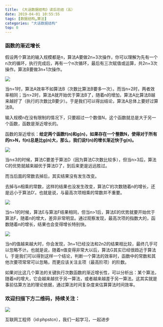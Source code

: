 ```yaml
---
title: 《大话数据结构》读后总结（五）
date: 2019-04-01 10:55:55
tags: [数据结构,算法]
categories: "大话数据结构"
top: 0
---
```

### 函数的渐近增长

假设两个算法的输入规模都是n，算法A要做2n+3次操作，你可以理解为先有一个n次的循环，执行完成后，再有一个n次循环，最后有三次赋值或运算，共2n+3次操作。算法B要做3n+1次操作。

![](http://ww1.sinaimg.cn/large/a616b9a4gy1g4y0eect3pj20w008q0te.jpg)

当n=1时，算法A效率不如算法B（次数比算法B要多一次）。而当n=2时，两者效率相同；当n>2时，算法A就开始优于算法B了，随着n的增加，算法A比算法B越来越好了（执行的次数比B要少）。于是我们可以得出结论，算法A总体上要好过算法B。

输入规模n在没有限制的情况下，只要超过一个数值N，这个函数就总是大于另一个函数，函数是渐近增长的。

函数的渐近增长：**给定两个函数f(n)和g(n)，如果存在一个整数N，使得对于所有的n>N，f(n)总是比g(n)大，那么，我们说f(n)的增长渐近快于g(n)。**

![](http://ww1.sinaimg.cn/large/a616b9a4gy1g4y0elkfk6j20w00a2wfd.jpg)

当n≤3的时候，算法C要差于算法D（因为算法C次数比较多），但当n>3后，算法C的优势就越来越优于算法D了，到后来更是远远胜过。

而当后面的常数去掉后，其实结果没有发生改变。

去掉与n相乘的常数，这样的结果也没发生改变，算法C′的次数随着n的增长，还是远小于算法D′。也就是说，与最高次项相乘的常数并不重要。

![](http://ww1.sinaimg.cn/large/a616b9a4gy1g4y0evkavyj20w0084gmb.jpg)

当n=1的时候，算法E与算法F结果相同，但当n>1后，算法E的优势就要开始优于算法F，随着n的增大，差异非常明显。通过观察发现，最高次项的指数大的，函数随着n的增长，结果也会变得增长特别快。

![](http://ww1.sinaimg.cn/large/a616b9a4gy1g4y0f2raxcj20w00ekgn4.jpg)

当n的值越来越大时，你会发现，3n+1已经没法和2n2的结果相比较，最终几乎可以忽略不计。也就是说，随着n值变得非常大以后，算法G其实已经很趋近于算法I。于是我们可以得到这样一个结论，判断一个算法的效率时，函数中的常数和其他次要项常常可以忽略，而更应该关注主项（最高阶项）的阶数。

如果对比这几个算法的关键执行次数函数的渐近增长性，可以分析出：某个算法，随着n的增大，它会越来越优于另一算法，或者越来越差于另一算法。这其实就是事前估算方法的理论依据，通过算法时间复杂度来估算算法时间效率。

### 欢迎扫描下方二维码，持续关注：
![](http://ww1.sinaimg.cn/large/a616b9a4gy1g4xzv954a4j20760763yo.jpg)

互联网工程师（id:phpstcn），我们一起学习，一起进步